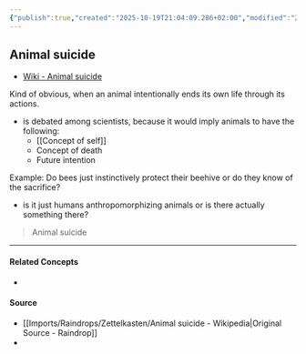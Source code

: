 ```yaml
---
{"publish":true,"created":"2025-10-19T21:04:09.286+02:00","modified":"2025-10-19T21:09:45.778+02:00","tags":["psych","suicide"],"cssclasses":""}
---
```


## Animal suicide

- [Wiki - Animal suicide](https://en.wikipedia.org/wiki/Animal_suicide)

Kind of obvious, when an animal intentionally ends its own life through its actions.

- is debated among scientists, because it would imply animals to have the following:
	- [[Concept of self]]
	- Concept of death
	- Future intention

Example: Do bees just instinctively protect their beehive or do they know of the sacrifice?

- is it just humans anthropomorphizing animals or is there actually something there?

> Animal suicide


---
#### Related Concepts
- 

#### Source
- [[Imports/Raindrops/Zettelkasten/Animal suicide - Wikipedia\|Original Source - Raindrop]]
-
